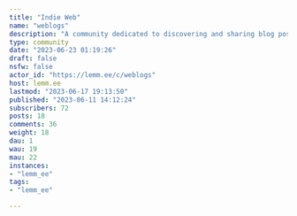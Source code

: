 ```yaml
---
title: "Indie Web" 
name: "weblogs"
description: "A community dedicated to discovering and sharing blog posts from indie web authors. Could serve as a comments section if your blog doesn't have it. Talking about meta and posting tutorials is also welcome :)**Rules:** - Keep content related to the Indie Web- No low effort blog posts- Blog posts should be in English- No far-right authors- Do not copy and paste titles of the blog posts you share, try to rephrase it at least somehow (this rule does **not** apply to any other type of stuff you share)"
type: community
date: "2023-06-23 01:19:26"
draft: false
nsfw: false
actor_id: "https://lemm.ee/c/weblogs"
host: lemm.ee
lastmod: "2023-06-17 19:13:50"
published: "2023-06-11 14:12:24"
subscribers: 72
posts: 18
comments: 36
weight: 18
dau: 1
wau: 19
mau: 22
instances:
- "lemm_ee"
tags: 
- "lemm_ee"

---
```

